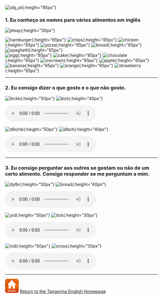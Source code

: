 ![obj_pt](https://1blockatatime.github.io/English/images/obj_pt.png){:height="85px"}  

### 1. Eu conheço os nomes para vários alimentos em inglês

![ptsay](https://1blockatatime.github.io/English/images/ptsay_pt.png){:height="30px"}  

![hamburger](https://1blockatatime.github.io/English/images/hamb.png){:height="65px"} ![chips](https://1blockatatime.github.io/English/images/chips.png){:height="65px"} ![chicken](https://1blockatatime.github.io/English/images/chicken.png){:height="65px"} ![pizza](https://1blockatatime.github.io/English/images/pizza.png){:height="65px"} ![bread](https://1blockatatime.github.io/English/images/bread.png){:height="65px"} ![spaghetti](https://1blockatatime.github.io/English/images/spaghetti.png){:height="65px"}  
![egg](https://1blockatatime.github.io/English/images/egg.png){:height="65px"} ![cake](https://1blockatatime.github.io/English/images/cake.png){:height="65px"} ![chocolate](https://1blockatatime.github.io/English/images/chocolate.png){:height="65px"} ![icecream](https://1blockatatime.github.io/English/images/icecream.png){:height="65px"} ![apple](https://1blockatatime.github.io/English/images/apple.png){:height="65px"} ![banana](https://1blockatatime.github.io/English/images/banana.png){:height="65px"} ![orange](https://1blockatatime.github.io/English/images/orange.png){:height="65px"} ![strawberry](https://1blockatatime.github.io/English/images/strawberry.png){:height="65px"}   

***  

### 2. Eu consigo dizer o que gosto e o que não gosto.

![lkckb](https://1blockatatime.github.io/English/images/lkck_pt.png){:height="50px"} ![lkck](https://1blockatatime.github.io/English/images/lkck.png){:height="40px"}  

<audio src="https://1blockatatime.github.io/English/audio/ilikecake.mp3" controls preload></audio>   

![dlkchb](https://1blockatatime.github.io/English/images/dlkch_pt.png){:height="50px"} ![dlkch](https://1blockatatime.github.io/English/images/dlkch.png){:height="40px"}  

<audio src="https://1blockatatime.github.io/English/audio/idontlikechoc.mp3" controls preload></audio>  

***  

### 3. Eu consigo perguntar aos outros se gostam ou não de um certo alimento. Consigo responder se me perguntam a mim.  

![dylbr](https://1blockatatime.github.io/English/images/dylbr_pt.png){:height="50px"} ![bread](https://1blockatatime.github.io/English/images/bread.png){:height="40px"}  

<audio src="https://1blockatatime.github.io/English/audio/bread.mp3" controls preload></audio>   

![yid](https://1blockatatime.github.io/English/images/yid.png){:height="50px"} ![tick](https://1blockatatime.github.io/English/images/tick.png){:height="30px"}  

<audio src="https://1blockatatime.github.io/English/audio/yid.mp3" controls preload></audio>  

![nid](https://1blockatatime.github.io/English/images/nid.png){:height="50px"} ![cross](https://1blockatatime.github.io/English/images/cross.PNG){:height="30px"}  

<audio src="https://1blockatatime.github.io/English/audio/nid.mp3" controls preload></audio>  

***  

[![home](/images/home.PNG)](https://tangerina-pt.github.io/English) [Return to the Tangerina English Homepage](https://tangerina-pt.github.io/English)
